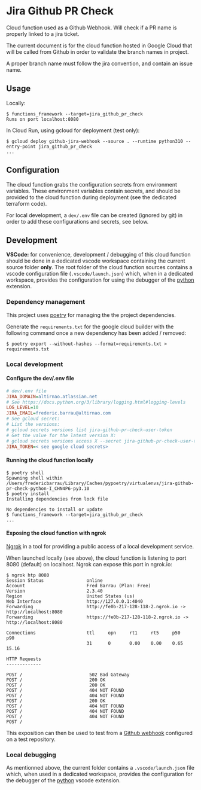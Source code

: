 # Jira Github PR Check

Cloud function used as a Github Webhook.
Will check if a PR name is properly linked to a jira ticket.

The current document is for the cloud function hosted in Google Cloud that will be called from Github in order to validate the branch names in project.

A proper branch name must follow the jira convention, and contain an issue name.

## Usage

Locally:

```console
$ functions_framework --target=jira_github_pr_check
Runs on port localhost:8080
```

In Cloud Run, using gcloud for deployment (test only):

```console
$ gcloud deploy github-jira-webhook --source . --runtime python310 --entry-point jira_github_pr_check
...
```

## Configuration

The cloud function grabs the configuration secrets from environment variables.
These environment variables contain secrets, and should be provided to the cloud function during deployment (see the dedicated terraform code).

For local development, a `dev/.env` file can be created (ignored by git) in order to add these configurations and secrets, see below.

## Development

**VSCode:** for convenience, development / debugging of this cloud function should be done in a dedicated vscode workspace containing the current source folder **only**. The root folder of the cloud function sources contains a vscode configuration file (`.vscode/launch.json`) which, when in a dedicated workspace, provides the configuration for using the debugger of the [python](https://marketplace.visualstudio.com/items?itemName=ms-python.python) extension.


### Dependency management

This project uses [poetry](https://python-poetry.org/) for managing the the project dependencies.

Generate the `requirements.txt` for the google cloud builder with the following command once a new dependency has been added / removed:

```console
$ poetry export --without-hashes --format=requirements.txt > requirements.txt
```

### Local development

#### Configure the dev/.env file

```ini
# dev/.env file
JIRA_DOMAIN=altirnao.atlassian.net
# See https://docs.python.org/3/library/logging.html#logging-levels
LOG_LEVEL=10
JIRA_EMAIL=frederic.barrau@altirnao.com
# See gcloud secret:
# List the versions:
# gcloud secrets versions list jira-github-pr-check-user-token
# Get the value for the latest version X:
# gcloud secrets versions access X --secret jira-github-pr-check-user-token
JIRA_TOKEN=< see google cloud secrets> 
```

#### Running the cloud function locally

```console
$ poetry shell
Spawning shell within /Users/fredericbarrau/Library/Caches/pypoetry/virtualenvs/jira-github-pr-check-python-I_CHN4P6-py3.10
$ poetry install
Installing dependencies from lock file

No dependencies to install or update
$ functions_framework --target=jira_github_pr_check
...
```


#### Exposing the cloud function with ngrok

[Ngrok](https://ngrok.com/download) in a tool for providing a public access of a local development service. 

When launched locally (see above), the cloud function is listening to port 8080 (default) on localhost. Ngrok can expose this port in ngrok.io:

```console
$ ngrok htp 8080
Session Status                online
Account                       Fred Barrau (Plan: Free)
Version                       2.3.40
Region                        United States (us)
Web Interface                 http://127.0.0.1:4040
Forwarding                    http://fe0b-217-128-118-2.ngrok.io -> http://localhost:8080
Forwarding                    https://fe0b-217-128-118-2.ngrok.io -> http://localhost:8080

Connections                   ttl     opn     rt1     rt5     p50     p90
                              31      0       0.00    0.00    0.65    15.16

HTTP Requests
-------------

POST /                         502 Bad Gateway
POST /                         200 OK
POST /                         200 OK
POST /                         404 NOT FOUND
POST /                         404 NOT FOUND
POST /                         200 OK
POST /                         404 NOT FOUND
POST /                         404 NOT FOUND
POST /                         404 NOT FOUND
POST /
```

This exposition can then be used to test from a [Github webhook](https://docs.github.com/en/developers/webhooks-and-events/webhooks/creating-webhooks) configured on a test repository.
### Local debugging

As mentionned above, the current folder contains a `.vscode/launch.json` file which, when used in a dedicated workspace, provides the configuration for the debugger of the [python](https://marketplace.visualstudio.com/items?itemName=ms-python.python) vscode extension.


